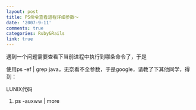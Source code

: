 ```yaml
---
layout: post
title: PS命令查看进程详细参数～
date: '2007-9-11'
comments: true
categories: Ruby&Rails
link: true
---
```

<p>遇到一个问题需要查看下当前进程中执行到哪条命令了，于是</p>
<p>使用ps -ef | grep java，无奈看不全参数，于是google，请教了下其他同学，得到：</p>
<div class="codeText">
<div class="codeHead">LUNIX代码</div>
<ol start="1" class="dp-rb">
    <li class="alt"><span><span>ps&nbsp;-auxww&nbsp;|&nbsp;more&nbsp;&nbsp;</span></span></li>
</ol>
</div>
